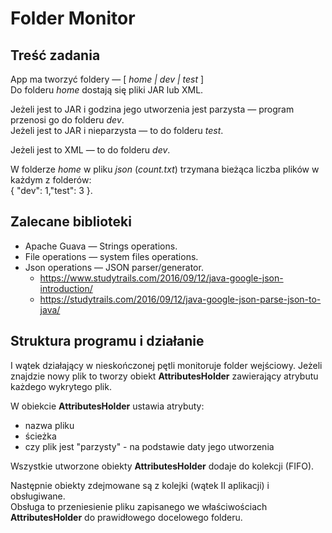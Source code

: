 
# Folder Monitor

## Treść zadania
 App ma tworzyć foldery — [ _home | dev | test_ ]<br />
 Do folderu _home_ dostają się pliki JAR lub XML.

 Jeżeli jest to JAR i godzina jego utworzenia jest parzysta — program przenosi go do folderu _dev_.<br />
 Jeżeli jest to JAR i nieparzysta — to do folderu _test_.

Jeżeli jest to XML — to do folderu _dev_.

W folderze _home_ w pliku _json_ (_count.txt_) trzymana bieżąca liczba plików w każdym z folderów:<br />
{ "dev": 1,"test": 3 }.


## Zalecane biblioteki
- Apache Guava — Strings operations.
- File operations — system files operations.
- Json operations — JSON parser/generator.<br />
  - https://www.studytrails.com/2016/09/12/java-google-json-introduction/
  - https://studytrails.com/2016/09/12/java-google-json-parse-json-to-java/


## Struktura programu i działanie
I wątek działający w nieskończonej pętli monitoruje folder wejściowy. Jeżeli znajdzie nowy plik 
to tworzy obiekt **AttributesHolder** zawierający atrybutu każdego wykrytego plik.<br />

W obiekcie **AttributesHolder** ustawia atrybuty:<br />
- nazwa pliku
- ścieżka
- czy plik jest "parzysty" - na podstawie daty jego utworzenia

Wszystkie utworzone obiekty **AttributesHolder** dodaje do kolekcji (FIFO).<br />

Następnie obiekty zdejmowane są z kolejki (wątek II aplikacji) i obsługiwane.<br />
Obsługa to przeniesienie pliku zapisanego we właściwościach **AttributesHolder** do prawidłowego docelowego folderu.

